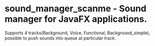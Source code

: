 # sound_manager_scanme - Sound manager for JavaFX applications.
Supports 4 tracks(Background, Voice, Functional, Background_simple), possible to push sounds into queue at particular track.
